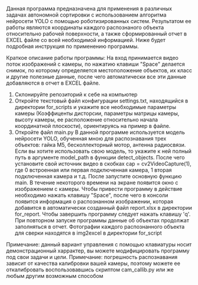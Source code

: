 Данная программа предназначена для применения в различных задачах автономной сортировки с использованием алгоритма нейросети YOLO с помощью роботизированных систем. Результатом ее работы являются координаты каждого 
распознаного объекта относительно рабочей поверхности, а также сформированный отчет в EXCEL файле со всей необходимой информацией. Ниже будет подробная инструкция
по применению программы.

Краткое описание работы программы: На вход принимается видео поток изображений с камеры, по нажатию клавиши "Space" делается снимок, по которому определяется местоположение объектов,
их класс и другие полезные данные, после чего автоматически все эти данные добавляются в отчет в EXCEL файле.

1) Склонируйте репозиторий к себе на компьютер
2) Откройте текстовый файл конфигурации settings.txt, находящийся в директории for_scripts и укажите все необходимые параметры камеры (Коэффиценты дисторсии, параметры матрицы камеры, высоту камеры,
ее расположение относительно начала координатной плоскости), ориентируясь на пример в файле.
3) Откройте файл main.py
В данной программе используется модель нейросети YOLO, обученная мною для распознавания трех объектов: гайка M5, бесколлекторный мотор, антенна радиосвязи. Если вы хотите использовать
свою модель, то укажите к ней полный путь в аргументе model_path в функции detect_objects. После чего установите свой источник видео в скобках cap = cv2VideoCapture(1), где 0 встроенная или первая подключенная камера, 1 вторая
подключенная камера и т.д. После запустите основную функцию main. В течение некоторого времени на экране появится окно с изображением с камеры. Чтобы привести программу в действие необходимо нажать клавишу "Space", после чего в 
консоли появится информация о распознанном изображении, которая добавится в автоматически созданный файл report.xlsx в директории for_report. Чтобы завершить программу следует нажать клавишу 'q'. При повторном запуске программы данные об
объектах продолжат заполняться в отчет. Фотографии каждого распознанного объекта для сверки находятся в img2excel в директории for_script

Примечание: данный вариант управления с помощью клавиатуры носит демонстрационный харрактер, вы можете модифицировать программу под свои задачи и цели.
Примечание: погрешность распознавания зависит от качества калибровки вашей камеры, поэтому можете ее откалибровать воспользовавшись скриптом cam_callib.py или же любым другим возможным способом
